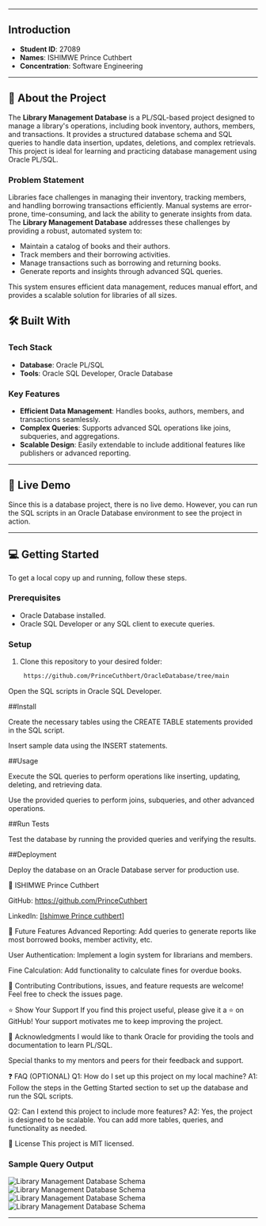 




---

## Introduction
- **Student ID**: 27089
- **Names**: ISHIMWE Prince Cuthbert
- **Concentration**: Software Engineering

---



## 📖 About the Project
The **Library Management Database** is a PL/SQL-based project designed to manage a library's operations, including book inventory, authors, members, and transactions. It provides a structured database schema and SQL queries to handle data insertion, updates, deletions, and complex retrievals. This project is ideal for learning and practicing database management using Oracle PL/SQL.

### Problem Statement
Libraries face challenges in managing their inventory, tracking members, and handling borrowing transactions efficiently. Manual systems are error-prone, time-consuming, and lack the ability to generate insights from data. The **Library Management Database** addresses these challenges by providing a robust, automated system to:
- Maintain a catalog of books and their authors.
- Track members and their borrowing activities.
- Manage transactions such as borrowing and returning books.
- Generate reports and insights through advanced SQL queries.

This system ensures efficient data management, reduces manual effort, and provides a scalable solution for libraries of all sizes.



## 🛠 Built With
### Tech Stack
- **Database**: Oracle PL/SQL
- **Tools**: Oracle SQL Developer, Oracle Database

### Key Features
- **Efficient Data Management**: Handles books, authors, members, and transactions seamlessly.
- **Complex Queries**: Supports advanced SQL operations like joins, subqueries, and aggregations.
- **Scalable Design**: Easily extendable to include additional features like publishers or advanced reporting.

---

## 🚀 Live Demo
Since this is a database project, there is no live demo. However, you can run the SQL scripts in an Oracle Database environment to see the project in action.

---

## 💻 Getting Started
To get a local copy up and running, follow these steps.

### Prerequisites
- Oracle Database installed.
- Oracle SQL Developer or any SQL client to execute queries.

### Setup
1. Clone this repository to your desired folder:
   ```bash
    https://github.com/PrinceCuthbert/OracleDatabase/tree/main
Open the SQL scripts in Oracle SQL Developer.

##Install

Create the necessary tables using the CREATE TABLE statements provided in the SQL script.

Insert sample data using the INSERT statements.

##Usage

Execute the SQL queries to perform operations like inserting, updating, deleting, and retrieving data.

Use the provided queries to perform joins, subqueries, and other advanced operations.

##Run Tests

Test the database by running the provided queries and verifying the results.

##Deployment

Deploy the database on an Oracle Database server for production use.


👤 ISHIMWE Prince Cuthbert

GitHub: https://github.com/PrinceCuthbert


LinkedIn:
[[Ishimwe Prince cuthbert]](https://www.linkedin.com/in/ishimwe-prince-cuthbert-8136682b6/)

🔭 Future Features
Advanced Reporting: Add queries to generate reports like most borrowed books, member activity, etc.

User Authentication: Implement a login system for librarians and members.

Fine Calculation: Add functionality to calculate fines for overdue books.

🤝 Contributing
Contributions, issues, and feature requests are welcome! Feel free to check the issues page.

⭐️ Show Your Support
If you find this project useful, please give it a ⭐️ on GitHub! Your support motivates me to keep improving the project.

🙏 Acknowledgments
I would like to thank Oracle for providing the tools and documentation to learn PL/SQL.

Special thanks to my mentors and peers for their feedback and support.

❓ FAQ (OPTIONAL)
Q1: How do I set up this project on my local machine?
A1: Follow the steps in the Getting Started section to set up the database and run the SQL scripts.

Q2: Can I extend this project to include more features?
A2: Yes, the project is designed to be scalable. You can add more tables, queries, and functionality as needed.

📝 License
This project is MIT licensed.



### Sample Query Output


![Library Management Database Schema](./images/booksaddedfewweeks.png)
![Library Management Database Schema](./images/bookscurrentlyborrowed.png)
![Library Management Database Schema](./images/members_with_more_than_3_transactions.png)
![Library Management Database Schema](./images/Schema.png)

---





     


